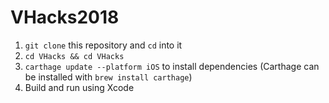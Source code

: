 # VHacks2018

1. `git clone` this repository and `cd` into it
2. `cd VHacks && cd VHacks`
3. `carthage update --platform iOS` to install dependencies (Carthage can be installed with `brew install carthage`)
4. Build and run using Xcode
